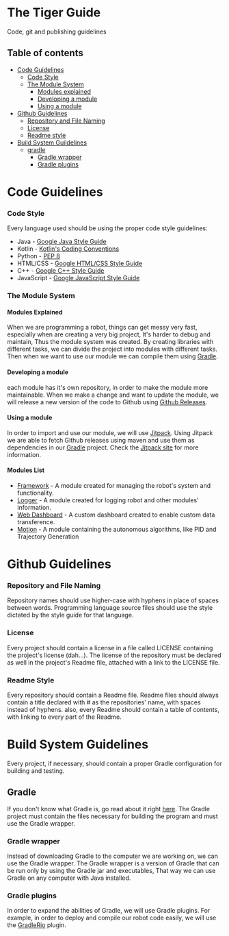 # The Tiger Guide
Code, git and publishing guidelines

## Table of contents
* [Code Guidelines](#code-guidelines)
    * [Code Style](#code-style)
    * [The Module System](#the-module-system)
        * [Modules explained](#modules-explained)
        * [Developing a module](#developing-a-module)
        * [Using a module](#Using-a-module)
* [Github Guidelines](#Github-Guidelines)
    * [Repository and File Naming](#repository-and-file-naming)
    * [License](#license)
    * [Readme style](#readme-style)
* [Build System Guildelines](#build-system-guidelines)
    * [gradle](#gradle)
        * [Gradle wrapper](#Gradle-wrapper)
        * [Gradle plugins](#Gradle-plugins)


# Code Guidelines
### Code Style
Every language used should be using the proper code style guidelines:
* Java - [Google Java Style Guide](https://google.github.io/styleguide/javaguide.html)
* Kotlin - [Kotlin's Coding Conventions](https://kotlinlang.org/docs/reference/coding-conventions.html)
* Python - [PEP 8](https://www.python.org/dev/peps/pep-0008/?)
* HTML/CSS - [Google HTML/CSS Style Guide](https://google.github.io/styleguide/htmlcssguide.html)
* C++ - [Google C++ Style Guide](https://google.github.io/styleguide/cppguide.html)
* JavaScript - [Google JavaScript Style Guide](https://google.github.io/styleguide/jsguide.html)

### The Module System
#### Modules Explained
When we are programming a robot, things can get messy very fast, especially when are creating a very big project, It's harder to debug and maintain, Thus the module system was created. By creating libraries with different tasks, we can divide the project into modules with different tasks. Then when we want to use our module we can compile them using [Gradle](#Gradle). 

#### Developing a module
each module has it's own repository, in order to make the module more maintainable. When we make a change and want to update the module, we will release a new version of the code to Github using [Github Releases](https://blog.github.com/2013-07-02-release-your-software/). 

#### Using a module
In order to import and use our module, we will use [Jitpack](https://jitpack.io/). Using Jitpack we are able to fetch Github releases using maven and use them as dependencies in our [Gradle](#Gradle) project. Check the [Jitpack site](https://jitpack.io/) for more information.

#### Modules List
* [Framework](https://github.com/Tiger-team-2679/FRC-Framework) - A module created for managing the robot's system and functionality.
* [Logger](https://github.com/Tiger-team-2679/FRC-Logger) - A module created for logging robot and other modules' information.
* [Web Dashboard](https://github.com/Tiger-team-2679/FRC-Web-Dashboard) - A custom dashboard created to enable custom data transference.
* [Motion](https://github.com/Tiger-team-2679/FRC-Motion) - A module containing the autonomous algorithms, like PID and Trajectory Generation

# Github Guidelines
### Repository and File Naming 
Repository names should use higher-case with hyphens in place of spaces between words.
Programming language source files should use the style dictated by the style guide for that language.

### License 
Every project should contain a license in a file called LICENSE containing the project's license (dah...).
The license of the repository must be declared as well in the project's Readme file, attached with a link to the LICENSE file.

### Readme Style
Every repository should contain a Readme file. Readme files should always contain a title declared with # as the repositories' name, with spaces instead of hyphens. also, every Readme should contain a table of contents, with linking to every part of the Readme.

# Build System Guidelines
Every project, if necessary, should contain a proper Gradle configuration for building and testing.
## Gradle
If you don't know what Gradle is, go read about it right [here](https://docs.gradle.org/current/userguide/userguide.html).
The Gradle project must contain the files necessary for building the program and must use the Gradle wrapper.

### Gradle wrapper
Instead of downloading Gradle to the computer we are working on, we can use the Gradle wrapper. The Gradle wrapper is a version of Gradle that can be run only by using the Gradle jar and executables, That way we can use Gradle on any computer with Java installed.

### Gradle plugins
In order to expand the abilities of Gradle, we will use Gradle plugins. For example, in order to deploy and compile our robot code easily, we will use the [GradleRio](https://github.com/wpilibsuite/GradleRIO) plugin. 


